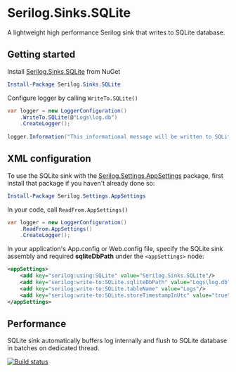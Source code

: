 # Serilog.Sinks.SQLite
A lightweight high performance Serilog sink that writes to SQLite database.

## Getting started
Install [Serilog.Sinks.SQLite](https://www.nuget.org/packages/Serilog.Sinks.SQLite) from NuGet

```PowerShell
Install-Package Serilog.Sinks.SQLite
```

Configure logger by calling `WriteTo.SQLite()`

```C#
var logger = new LoggerConfiguration()
    .WriteTo.SQLite(@"Logs\log.db")
    .CreateLogger();
    
logger.Information("This informational message will be written to SQLite database");
```

## XML <appSettings> configuration

To use the SQLite sink with the [Serilog.Settings.AppSettings](https://www.nuget.org/packages/Serilog.Settings.AppSettings) package, first install that package if you haven't already done so:

```PowerShell
Install-Package Serilog.Settings.AppSettings
```
In your code, call `ReadFrom.AppSettings()`

```C#
var logger = new LoggerConfiguration()
    .ReadFrom.AppSettings()
    .CreateLogger();
```
In your application's App.config or Web.config file, specify the SQLite sink assembly and required **sqliteDbPath** under the `<appSettings>` node:

```XML
<appSettings>
    <add key="serilog:using:SQLite" value="Serilog.Sinks.SQLite"/>
    <add key="serilog:write-to:SQLite.sqliteDbPath" value="Logs\log.db"/>
    <add key="serilog:write-to:SQLite.tableName" value="Logs"/>
    <add key="serilog:write-to:SQLite.storeTimestampInUtc" value="true"/>
</appSettings>    
```

## Performance
SQLite sink automatically buffers log internally and flush to SQLite database in batches on dedicated thread.

[![Build status](https://ci.appveyor.com/api/projects/status/sqjvxji4w84iyqa0?svg=true)](https://ci.appveyor.com/project/SaleemMirza/serilog-sinks-sqlite)
